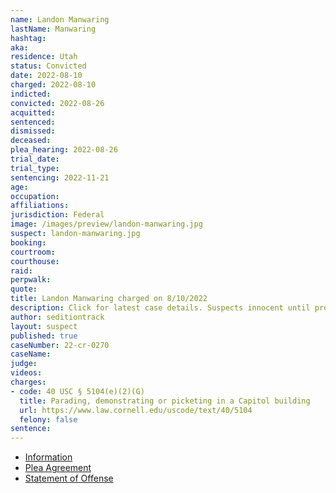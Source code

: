 ```yaml
---
name: Landon Manwaring
lastName: Manwaring
hashtag:
aka:
residence: Utah
status: Convicted
date: 2022-08-10
charged: 2022-08-10
indicted:
convicted: 2022-08-26
acquitted:
sentenced:
dismissed:
deceased:
plea_hearing: 2022-08-26
trial_date:
trial_type:
sentencing: 2022-11-21
age:
occupation:
affiliations:
jurisdiction: Federal
image: /images/preview/landon-manwaring.jpg
suspect: landon-manwaring.jpg
booking:
courtroom:
courthouse:
raid:
perpwalk:
quote:
title: Landon Manwaring charged on 8/10/2022
description: Click for latest case details. Suspects innocent until proven guilty.
author: seditiontrack
layout: suspect
published: true
caseNumber: 22-cr-0270
caseName:
judge:
videos:
charges:
- code: 40 USC § 5104(e)(2)(G)
  title: Parading, demonstrating or picketing in a Capitol building
  url: https://www.law.cornell.edu/uscode/text/40/5104
  felony: false
sentence:
---
```

- [Information](https://www.justice.gov/usao-dc/case-multi-defendant/file/1527176/download)
- [Plea Agreement](https://www.justice.gov/usao-dc/case-multi-defendant/file/1529131/download)
- [Statement of Offense](https://www.justice.gov/usao-dc/case-multi-defendant/file/1529136/download)

